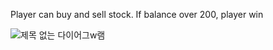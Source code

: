 Player can buy and sell stock. If balance over 200, player win


![제목 없는 다이어그w램](https://user-images.githubusercontent.com/72291472/127738182-5fb3a64c-8982-4206-8c73-2931ba9fc898.jpg)
